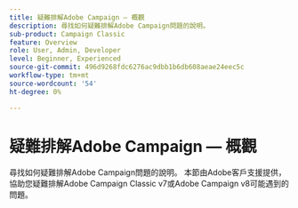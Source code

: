```yaml
---
title: 疑難排解Adobe Campaign — 概觀
description: 尋找如何疑難排解Adobe Campaign問題的說明。
sub-product: Campaign Classic
feature: Overview
role: User, Admin, Developer
level: Beginner, Experienced
source-git-commit: 496d9268fdc6276ac9dbb1b6db608aeae24eec5c
workflow-type: tm+mt
source-wordcount: '54'
ht-degree: 0%

---
```



# 疑難排解Adobe Campaign — 概觀

尋找如何疑難排解Adobe Campaign問題的說明。 本節由Adobe客戶支援提供，協助您疑難排解Adobe Campaign Classic v7或Adobe Campaign v8可能遇到的問題。
